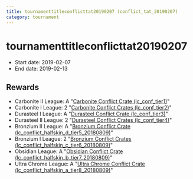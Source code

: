 ```yaml
---
title: tournamenttitleconflicttat20190207 (conflict_tat_20190207)
category: tournament
---
```

# tournamenttitleconflicttat20190207

  * Start date: 2019-02-07
  * End date: 2019-02-13

## Rewards

  * Carbonite II League: A "[Carbonite Conflict Crate (lc_conf_tier1)](lc_conf_tier1.html)"
  * Carbonite I League: 2 "[Carbonite Conflict Crates (lc_conf_tier2)](lc_conf_tier2.html)"
  * Durasteel I League: A "[Durasteel Conflict Crate (lc_conf_tier3)](lc_conf_tier3.html)"
  * Durasteel II League: 2 "[Durasteel Conflict Crates (lc_conf_tier4)](lc_conf_tier4.html)"
  * Bronzium II League: A "[Bronzium Conflict Crate (lc_conflict_halfskin_d_tier5_20180809)](lc_conflict_halfskin_d_tier5_20180809.html)"
  * Bronzium I League: 2 "[Bronzium Conflict Crates (lc_conflict_halfskin_c_tier6_20180809)](lc_conflict_halfskin_c_tier6_20180809.html)"
  * Obsidian League: A "[Obsidian Conflict Crate (lc_conflict_halfskin_b_tier7_20180809)](lc_conflict_halfskin_b_tier7_20180809.html)"
  * Ultra Chrome League: A "[Ultra Chrome Conflict Crate (lc_conflict_halfskin_a_tier8_20180809)](lc_conflict_halfskin_a_tier8_20180809.html)"
